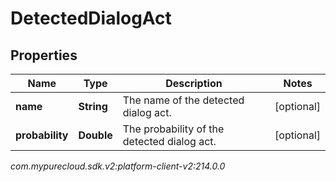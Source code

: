 # DetectedDialogAct


## Properties

| Name | Type | Description | Notes |
| ------------ | ------------- | ------------- | ------------- |
| **name** | **String** | The name of the detected dialog act. |  [optional] |
| **probability** | **Double** | The probability of the detected dialog act. |  [optional] |




_com.mypurecloud.sdk.v2:platform-client-v2:214.0.0_

